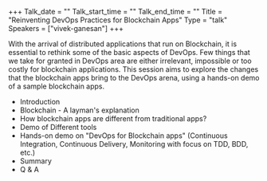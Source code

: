 +++
Talk_date = ""
Talk_start_time = ""
Talk_end_time = ""
Title = "Reinventing DevOps Practices for Blockchain Apps"
Type = "talk"
Speakers = ["vivek-ganesan"]
+++

With the arrival of distributed applications that run on Blockchain, it is essential to rethink some of the basic aspects of DevOps. Few things that we take for granted in DevOps area are either irrelevant, impossible or too costly for blockchain applications. This session aims to explore the changes that the blockchain apps bring to the DevOps arena, using a hands-on demo of a sample blockchain apps.

- Introduction
- Blockchain - A layman's explanation
- How blockchain apps are different from traditional apps?
- Demo of Different tools
- Hands-on demo on "DevOps for Blockchain apps" (Continuous Integration, Continuous Delivery, Monitoring with focus on TDD, BDD, etc.)
- Summary
- Q & A
